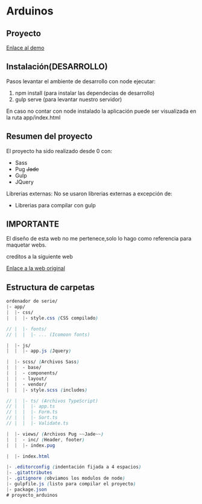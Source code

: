 Arduinos
=====================

Proyecto
-------------------
[Enlace al demo](https://pacch.github.io/Arduinos/app/)

Instalación(DESARROLLO)
-----------------------
Pasos levantar el ambiente de desarrollo con node ejecutar:

1. npm install (para instalar las dependecias de desarrollo)
2. gulp serve (para levantar nuestro servidor)

En caso no contar con node instalado la aplicación puede ser visualizada en la ruta app/index.html

Resumen del proyecto
--------------------
El proyecto ha sido realizado desde 0 con:
* Sass
* Pug ~~Jade~~
* Gulp
* JQuery

Librerias externas:
No se usaron librerias externas a excepción de:

* Librerias para compilar con gulp

IMPORTANTE
--------------------
El diseño de esta web no me pertenece,solo lo hago como referencia para maquetar webs.

creditos a la siguiente web 

[Enlace a la web original](https://www.arduino.cc/)

Estructura de carpetas
----------------------

```scss
ordenador de serie/
|- app/
|  |- css/
|  |  |- style.css (CSS compilado)

// |  |- fonts/
// |  |  |- ... (Icomoon fonts)

|  |- js/
|  |  |- app.js (Jquery)

|  |- scss/ (Archivos Sass)
|  |  - base/
|  |  - components/
|  |  - layout/
|  |  - vendor/
|  |  |- style.scss (includes)

// |  |- ts/ (Archivos TypeScript)
// |  |  |- app.ts
// |  |  |- Form.ts
// |  |  |- Sort.ts
// |  |  |- Validate.ts

|  |- views/ (Archivos Pug ~~Jade~~)
|  |  - inc/ (Header, footer)
|  |  |- index.pug 

|  |- index.html

|- .editorconfig (indentación fijada a 4 espacios)
|- .gitattributes
|- .gitignore (obviamos los modulos de node)
|- gulpfile.js (listo para compilar el proyecto)
|- package.json
# proyecto_arduinos
